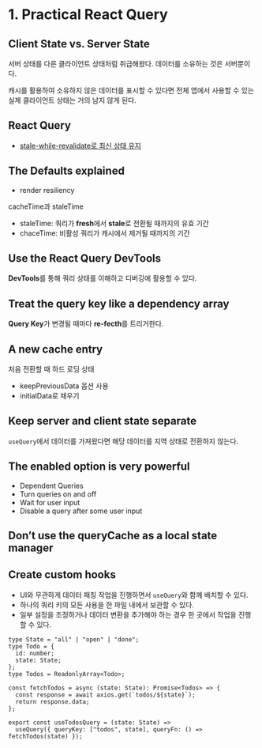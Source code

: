 # 1. Practical React Query

## Client State vs. Server State

서버 상태를 다른 클라이언트 상태처럼 취급해왔다.
데이터를 소유하는 것은 서버뿐이다.

캐시를 활용하여 소유하지 않은 데이터를 표시할 수 있다면 전체 앱에서 사용할 수 있는 실제 클라이언트 상태는 거의 남지 않게 된다.

## React Query

- [stale-while-revalidate로 최신 상태 유지](https://web.dev/i18n/ko/stale-while-revalidate/)

## The Defaults explained

- render resiliency

cacheTime과 staleTime

- staleTime: 쿼리가 **fresh**에서 **stale**로 전환될 때까지의 유효 기간
- chaceTime: 비활성 쿼리가 캐시에서 제거될 때까지의 기간

## Use the React Query DevTools

**DevTools**를 통해 쿼리 상태를 이해하고 디버깅에 활용할 수 있다.

## Treat the query key like a dependency array

**Query Key**가 변경될 때마다 **re-fecth**를 트리거한다.

## A new cache entry

처음 전환할 때 하드 로딩 상태

- keepPreviousData 옵션 사용
- initialData로 채우기

## Keep server and client state separate

`useQuery`에서 데이터를 가져왔다면 해당 데이터를 지역 상태로 전환하지 않는다.

## The enabled option is very powerful

- Dependent Queries
- Turn queries on and off
- Wait for user input
- Disable a query after some user input

## Don’t use the queryCache as a local state manager

## Create custom hooks

- UI와 무관하게 데이터 패칭 작업을 진행하면서 `useQuery`와 함께 배치할 수 있다.
- 하나의 쿼리 키의 모든 사용을 한 파일 내에서 보관할 수 있다.
- 일부 설정을 조정하거나 데이터 변환을 추가해야 하는 경우 한 곳에서 작업을 진행할 수 있다.

```tsx
type State = "all" | "open" | "done";
type Todo = {
  id: number;
  state: State;
};
type Todos = ReadonlyArray<Todo>;

const fetchTodos = async (state: State): Promise<Todos> => {
  const response = await axios.get(`todos/${state}`);
  return response.data;
};

export const useTodosQuery = (state: State) =>
  useQuery({ queryKey: ["todos", state], queryFn: () => fetchTodos(state) });
```
